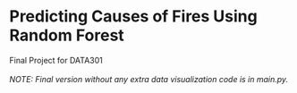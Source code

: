 # Predicting Causes of Fires Using Random Forest
Final Project for DATA301 <br /> <br />
*NOTE: Final version without any extra data visualization code is in main.py.*
